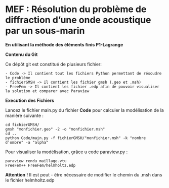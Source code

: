 # MEF : Résolution du problème de diffraction d’une onde acoustique par un sous-marin
**En utilisant la méthode des éléments finis P1-Lagrange**


**Contenu du Git**

Ce dépôt git est constitué de plusieurs fichier:

	- Code -> Il contient tout les fichiers Python permettant de résoudre le problème
	- fichierGMSH -> Il contient les fichier gmsh (.geo et .msh)
	- FreeFem -> Il contient les fichier .edp afin de pouvoir visualiser la solution et comparer avec Paraview

**Execution des Fichiers**

Lancez le fichier main.py du fichier **Code** pour calculer la modélisation de la manière suivante :
	
	cd fichierGMSH/
	gmsh "monfichier.geo" -2 -o "monfichier.msh"
	cd ..
	python Code/main.py -f fichierGMSH/"monfichier.msh" -k "nombre d'ombre" -a "alpha"


Pour visualiser la modélisation, grâce u code paraview.py :
	
	paraview rendu_maillage.vtu
	FreeFem++ FreeFem/helmholtz.edp

**Attention !** Il est peut - être nécessaire de modifier le chemin du .msh dans le fichier helmholtz.edp



